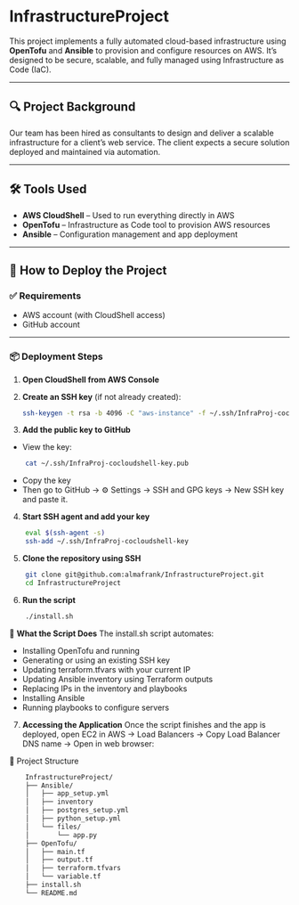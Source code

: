 # InfrastructureProject

This project implements a fully automated cloud-based infrastructure using **OpenTofu** and **Ansible** to provision and configure resources on AWS. It’s designed to be secure, scalable, and fully managed using Infrastructure as Code (IaC).

---

## 🔍 Project Background

Our team has been hired as consultants to design and deliver a scalable infrastructure for a client’s web service. The client expects a secure solution deployed and maintained via automation.

---

## 🛠️ Tools Used

- **AWS CloudShell** – Used to run everything directly in AWS
- **OpenTofu** – Infrastructure as Code tool to provision AWS resources
- **Ansible** – Configuration management and app deployment

---

## 🚀 How to Deploy the Project

### ✅ Requirements

- AWS account (with CloudShell access)
- GitHub account 

---

### 📦 Deployment Steps

1. **Open CloudShell from AWS Console**

2. **Create an SSH key** (if not already created):
   ```sh
   ssh-keygen -t rsa -b 4096 -C "aws-instance" -f ~/.ssh/InfraProj-cocloudshell-key -N ""
3. **Add the public key to GitHub**

- View the key:

```sh
    cat ~/.ssh/InfraProj-cocloudshell-key.pub
```
- Copy the key 
- Then go to GitHub → ⚙️ Settings → SSH and GPG keys → New SSH key and paste it.

4. **Start SSH agent and add your key**

```sh
    eval $(ssh-agent -s)
    ssh-add ~/.ssh/InfraProj-cocloudshell-key
```    
5. **Clone the repository using SSH**

```sh
    git clone git@github.com:almafrank/InfrastructureProject.git
    cd InfrastructureProject
```
6. **Run the script**
```sh
    ./install.sh
```
🔧 **What the Script Does**
The install.sh script automates:

- Installing OpenTofu and running
- Generating or using an existing SSH key
- Updating terraform.tfvars with your current IP
- Updating Ansible inventory using Terraform outputs
- Replacing IPs in the inventory and playbooks
- Installing Ansible
- Running playbooks to configure servers

7. **Accessing the Application**
Once the script finishes and the app is deployed, open EC2 in AWS -> Load Balancers -> Copy Load Balancer DNS name -> Open in web browser:

📁 Project Structure

```txt
    InfrastructureProject/
    ├── Ansible/
    │   ├── app_setup.yml
    │   ├── inventory
    │   ├── postgres_setup.yml
    │   ├── python_setup.yml
    │   └── files/
    │       └── app.py
    ├── OpenTofu/
    │   ├── main.tf
    │   ├── output.tf
    │   ├── terraform.tfvars
    │   └── variable.tf
    ├── install.sh
    └── README.md
```
